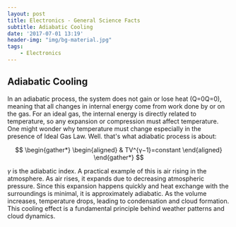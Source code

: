 ```yaml
---
layout: post
title: Electronics - General Science Facts
subtitle: Adiabatic Cooling
date: '2017-07-01 13:19'
header-img: "img/bg-material.jpg"
tags:
    - Electronics
---
```


## Adiabatic Cooling


In an adiabatic process, the system does not gain or lose heat (Q=0Q=0), meaning that all changes in internal energy come from work done by or on the gas. For an ideal gas, the internal energy is directly related to temperature, so any expansion or compression must affect temperature. One might wonder why temperature must change especially in the presence of Ideal Gas Law. Well. that's what adiabatic process is about:

$$
\begin{gather*}
\begin{aligned}
& TV^{γ−1}=constant
\end{aligned}
\end{gather*}
$$

$γ$ is the adiabatic index. A practical example of this is air rising in the atmosphere. As air rises, it expands due to decreasing atmospheric pressure. Since this expansion happens quickly and heat exchange with the surroundings is minimal, it is approximately adiabatic. As the volume increases, temperature drops, leading to condensation and cloud formation. This cooling effect is a fundamental principle behind weather patterns and cloud dynamics.